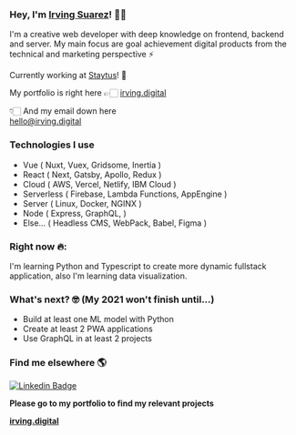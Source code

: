 ### Hey, I'm [Irving Suarez](https://irving.digital)! 🤙🏻


I'm a creative web developer with deep knowledge on frontend, backend and server. My main focus are goal achievement digital products from the technical and marketing perspective ⚡️
<br/>

Currently working at [Staytus](https://staytus.com/)! 💼


My portfolio is right here 👉🏻 [irving.digital](https://irving.digital "My personal porfolio")<br/>

👇🏻 And my email down here  <br/>
<hello@irving.digital>

### Technologies I use
- Vue ( Nuxt, Vuex, Gridsome, Inertia )
- React ( Next, Gatsby, Apollo, Redux )
- Cloud ( AWS, Vercel, Netlify, IBM Cloud )
- Serverless ( Firebase, Lambda Functions, AppEngine )
- Server ( Linux, Docker, NGINX )
- Node ( Express, GraphQL,  )
- Else... ( Headless CMS, WebPack, Babel, Figma )

### Right now 🔥: 

I'm learning Python and Typescript to create more dynamic fullstack application, also I'm learning data visualization.

### What's next? 🤓 (My 2021 won't finish until...)

- Build at least one ML model with Python 
- Create at least 2 PWA applications 
- Use GraphQL in at least 2 projects


### Find me elsewhere 🌎

[![Linkedin Badge](https://img.shields.io/badge/-LinkedIn-blue?style=flat-square&logo=Linkedin&logoColor=white&link=https://github.com/IrfDev/)](https://www.linkedin.com/in/irving-suarez/)  

**Please go to my portfolio to find my relevant projects**

**[irving.digital](https://irving.digital/)**

